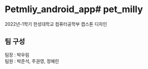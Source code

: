 # Petmliy_android_app# pet_milly
2022년-1학기 한성대학교 컴퓨터공학부 캡스톤 디자인
## 팀 구성
팀장 : 박우림  
팀원 : 박준석, 주권영, 정예린
